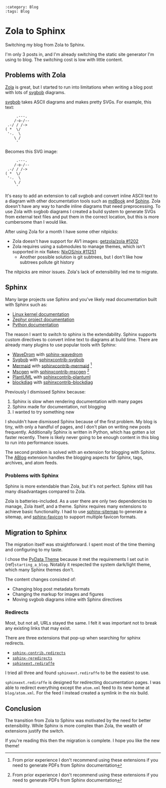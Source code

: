 ```{post} 2025-01-04
:category: Blog
:tags: Blog
```

<!-- vale Google.Headings = NO -->

# Zola to Sphinx

Switching my blog from Zola to Sphinx.

I'm only 3 posts in, and I'm already switching the static site generator I'm using to blog.
The switching cost is low with little content.

## Problems with Zola

[Zola] is great, but I started to run into limitations when writing a blog post with lots of [svgbob] diagrams.

[svgbob] takes ASCII diagrams and makes pretty SVGs.
For example, this text:

```
     .---.
    /-o-/--
 .-/ / /->
( *  \/
 '-.  \
    \ /
     '
```

Becomes this SVG image:

```{svgbob}
     .---.
    /-o-/--
 .-/ / /->
( *  \/
 '-.  \
    \ /
     '
```

It's easy to add an extension to call svgbob and convert inline ASCII text to a diagram with other documentation tools such as [mdBook] and [Sphinx].
Zola doesn't have any way to handle inline diagrams that need preprocessing.
To use Zola with svgbob diagrams I created a build system to generate SVGs from external text files and put them in the correct location, but this is more cumbersome than I would like.

After using Zola for a month I have some other nitpicks:

- Zola doesn't have support for AV1 images: [getzola/zola #1202](https://github.com/getzola/zola/issues/1202)
- Zola requires using a submodules to manage themes, which isn't supported in nix flakes: [NixOS/nix #11251](https://github.com/NixOS/nix/issues/11251)
  - Another possible solution is git subtrees, but I don't like how subtrees pollute git history

The nitpicks are minor issues.
Zola's lack of extensibility led me to migrate.

## Sphinx

Many large projects use Sphinx and you've likely read documentation built with Sphinx such as:

- [Linux kernel documentation](https://docs.kernel.org)
- [Zephyr project documentation](https://docs.zephyrproject.org/latest/index.html)
- [Python documentation](https://docs.python.org/3)

The reason I want to switch to sphinx is the extendability.
Sphinx supports custom directives to convert inline text to diagrams at build time.
There are already many plugins to use popular tools with Sphinx:

- [WaveDrom](https://wavedrom.com/) with [sphinx-wavedrom](https://github.com/bavovanachte/sphinx-wavedrom)
- [Svgbob](https://ivanceras.github.io/svgbob-editor/) with [sphinxcontrib-svgbob](https://github.com/sphinx-contrib/svgbob)
- [Mermaid](https://mermaid.js.org/) with [sphinxcontrib-mermaid](https://github.com/mgaitan/sphinxcontrib-mermaid) [^1]
- [Mscgen](https://www.mcternan.me.uk/mscgen/) with [sphinxcontrib-mscgen](https://github.com/sphinx-contrib/mscgen) [^1]
- [PlantUML](https://plantuml.com/) with [sphinxcontrib-plantuml](https://github.com/sphinx-contrib/plantuml)
- [blockdiag](http://blockdiag.com/en/) with [sphinxcontrib-blockdiag](http://blockdiag.com/en/blockdiag/sphinxcontrib.html)

Previously I dismissed Sphinx because:

1. Sphinx is slow when rendering documentation with many pages
2. Sphinx made for documentation, not blogging
3. I wanted to try something new

I shouldn't have dismissed Sphinx because of the first problem.
My blog is tiny, with only a handful of pages, and I don't plan on writing new posts frequently.
Additionally Sphinx is written in Python, which has gotten a lot faster recently.
There is likely never going to be enough content in this blog to run into performance issues.

The second problem is solved with an extension for blogging with Sphinx.
The [ABlog] extension handles the blogging aspects for Sphinx, tags, archives, and atom feeds.

### Problems with Sphinx

Sphinx is more extendable than Zola, but it's not perfect.
Sphinx still has many disadvantages compared to Zola.

Zola is batteries-included. As a user there are only two dependencies to manage, Zola itself, and a theme.
Sphinx requires many extensions to achieve basic functionality.
I had to use [sphinx-sitemap] to generate a sitemap, and [sphinx-favicon] to support multiple favicon formats.

## Migration to Sphinx

The migration itself was straightforward.
I spent most of the time theming and configuring to my taste.

I chose the [PyData Theme] because it met the requirements I set out in {ref}`starting_a_blog`.
Notably it respected the system dark/light theme, which many Sphinx themes don't.

The content changes consisted of:

- Changing blog post metadata formats
- Changing the markup for images and figures
- Moving svgbob diagrams inline with Sphinx directives

### Redirects

Most, but not all, URLs stayed the same.
I felt it was important not to break any existing links that may exist.

There are three extensions that pop-up when searching for sphinx redirects.

- [`sphinx-contrib.redirects`](https://github.com/sphinx-contrib/redirects)
- [`sphinx-reredirects`](https://github.com/documatt/sphinx-reredirects)
- [`sphinxext.rediraffe`](https://github.com/wpilibsuite/sphinxext-rediraffe)

I tried all three and found `sphinxext.rediraffe` to be the easiest to use.

`sphinxext.rediraffe` is designed for redirecting documentation pages.
I was able to redirect everything except the `atom.xml` feed to its new home at `blog/atom.xml`.
For the feed I instead created a symlink in the nix build.

## Conclusion

The transition from Zola to Sphinx was motivated by the need for better extensibility.
While Sphinx is more complex than Zola, the wealth of extensions justify the switch.

If you're reading this then the migration is complete.
I hope you like the new theme!

[^1]: From prior experience I don't recommend using these extensions if you need to generate PDFs from Sphinx documentation

[Zola]: https://www.getzola.org
[Sphinx]: https://www.sphinx-doc.org/en/master
[svgbob]: https://github.com/ivanceras/svgbob
[mdBook]: https://rust-lang.github.io/mdBook
[ABlog]: https://ablog.readthedocs.io/en/stable
[sphinx-sitemap]: https://pypi.org/project/sphinx-sitemap/
[sphinx-favicon]: https://pypi.org/project/sphinx-favicon/
[Sphinx book theme]: https://sphinx-book-theme.readthedocs.io/en/stable
[PyData Theme]: https://pydata-sphinx-theme.readthedocs.io/en/stable/
